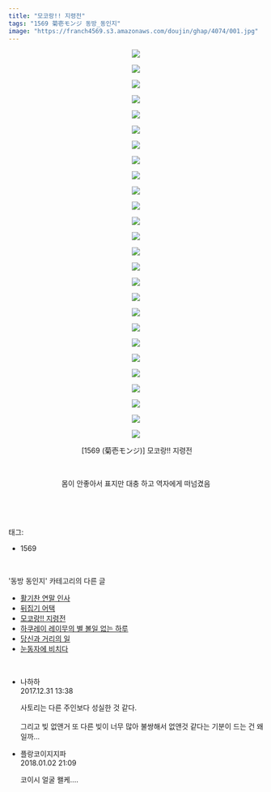 ```yaml
---
title: "모코랑!! 지령전"
tags: "1569 菊壱モンジ 동방_동인지"
image: "https://franch4569.s3.amazonaws.com/doujin/ghap/4074/001.jpg"
---
```

<div class="article">
<p style="text-align: center; clear: none; float: none;"><img src="{{ site.imgserver2 }}/ghap/4074/001.jpg"/></p>
<p style="text-align: center; clear: none; float: none;"><img src="{{ site.imgserver2 }}/ghap/4074/002.jpg"/></p>
<p style="text-align: center; clear: none; float: none;"><img src="{{ site.imgserver2 }}/ghap/4074/003.jpg"/></p>
<p style="text-align: center; clear: none; float: none;"><img src="{{ site.imgserver2 }}/ghap/4074/004.jpg"/></p>
<p style="text-align: center; clear: none; float: none;"><img src="{{ site.imgserver2 }}/ghap/4074/005.jpg"/></p>
<p style="text-align: center; clear: none; float: none;"><img src="{{ site.imgserver2 }}/ghap/4074/006.jpg"/></p>
<p style="text-align: center; clear: none; float: none;"><img src="{{ site.imgserver2 }}/ghap/4074/007.jpg"/></p>
<p style="text-align: center; clear: none; float: none;"><img src="{{ site.imgserver2 }}/ghap/4074/008.jpg"/></p>
<p style="text-align: center; clear: none; float: none;"><img src="{{ site.imgserver2 }}/ghap/4074/009.jpg"/></p>
<p style="text-align: center; clear: none; float: none;"><img src="{{ site.imgserver2 }}/ghap/4074/010.jpg"/></p>
<p style="text-align: center; clear: none; float: none;"><img src="{{ site.imgserver2 }}/ghap/4074/011.jpg"/></p>
<p style="text-align: center; clear: none; float: none;"><img src="{{ site.imgserver2 }}/ghap/4074/012.jpg"/></p>
<p style="text-align: center; clear: none; float: none;"><img src="{{ site.imgserver2 }}/ghap/4074/013.jpg"/></p>
<p style="text-align: center; clear: none; float: none;"><img src="{{ site.imgserver2 }}/ghap/4074/014.jpg"/></p>
<p style="text-align: center; clear: none; float: none;"><img src="{{ site.imgserver2 }}/ghap/4074/015.jpg"/></p>
<p style="text-align: center; clear: none; float: none;"><img src="{{ site.imgserver2 }}/ghap/4074/016.jpg"/></p>
<p style="text-align: center; clear: none; float: none;"><img src="{{ site.imgserver2 }}/ghap/4074/017.jpg"/></p>
<p style="text-align: center; clear: none; float: none;"><img src="{{ site.imgserver2 }}/ghap/4074/018.jpg"/></p>
<p style="text-align: center; clear: none; float: none;"><img src="{{ site.imgserver2 }}/ghap/4074/019.jpg"/></p>
<p style="text-align: center; clear: none; float: none;"><img src="{{ site.imgserver2 }}/ghap/4074/020.jpg"/></p>
<p style="text-align: center; clear: none; float: none;"><img src="{{ site.imgserver2 }}/ghap/4074/021.jpg"/></p>
<p style="text-align: center; clear: none; float: none;"><img src="{{ site.imgserver2 }}/ghap/4074/022.jpg"/></p>
<p style="text-align: center; clear: none; float: none;"><img src="{{ site.imgserver2 }}/ghap/4074/023.jpg"/></p>
<p style="text-align: center; clear: none; float: none;"><img src="{{ site.imgserver2 }}/ghap/4074/024.jpg"/></p>
<p style="text-align: center; clear: none; float: none;"><img src="{{ site.imgserver2 }}/ghap/4074/025.jpg"/></p>
<p style="text-align: center; clear: none; float: none;"><img src="{{ site.imgserver2 }}/ghap/4074/026.jpg"/></p>
<p style="text-align: center; clear: none; float: none;"> [1569 (菊壱モンジ)] 모코랑!! 지령전</p>
<p style="text-align: center; clear: none; float: none;"><br/></p>
<p style="text-align: center; clear: none; float: none;">몸이 안좋아서 표지만 대충 하고 역자에게 떠넘겼음</p>
<p><br/></p>
</div><br/>
<div class="tagTrail">
<p>태그: </p>
<ul>
<li>1569</li>
</ul>
</div><br/>
<div class="another">
<p>'동방 동인지' 카테고리의 다른 글</p>
<ul>
<li><a href="/ghap_4084">활기찬 연말 인사</a></li>
<li><a href="/ghap_4075">뒤집기 어택</a></li>
<li><a href="/ghap_4074">모코랑!! 지령전</a></li>
<li><a href="/ghap_4072">하쿠레이 레이무의 별 볼일 없는 하루</a></li>
<li><a href="/ghap_4049">당신과 거리의 일</a></li>
<li><a href="/ghap_4048">눈동자에 비치다</a></li>
</ul>
</div><br/>
<div class="cb_module cb_fluid">
<div class="cb_wrt cb_profile">
<div class="comment">
<ul>
<li class="cb_thumb_off" id="comment15163651">
<div class="cb_comment_area">
<div class="cb_info_area">
<div class="cb_section">
<span class="cb_nick_name">나하하</span>
</div>
<div class="cb_section">
<span class="cb_date">2017.12.31 13:38 </span>
</div>
</div>
<div class="cb_dsc_comment">
<p class="cb_dsc">
											사토리는 다른 주인보다 성실한 것 같다.<br/>
<br/>
그리고 빚 없앤거 또 다른 빚이 너무 많아 불쌍해서 없앤것 같다는 기분이 드는 건 왜일까…
										</p>
</div>
</div></li>
<li class="cb_thumb_off" id="comment15164971">
<div class="cb_comment_area">
<div class="cb_info_area">
<div class="cb_section">
<span class="cb_nick_name">플랑코이지지파</span>
</div>
<div class="cb_section">
<span class="cb_date">2018.01.02 21:09 </span>
</div>
</div>
<div class="cb_dsc_comment">
<p class="cb_dsc">
											코이시 얼굴 왤케....
										</p>
</div>
</div></li>
</ul>
</div>
</div><!-- commentList close -->
</div><br/>
